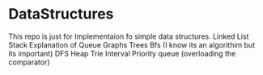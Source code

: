 # DataStructures

This repo is just for Implementaion fo simple data structures.
Linked List
Stack
Explanation of Queue
Graphs
Trees
Bfs (I know its an algorithim but its important)
DFS
Heap
Trie
Interval
Priority queue (overloading the comparator)
